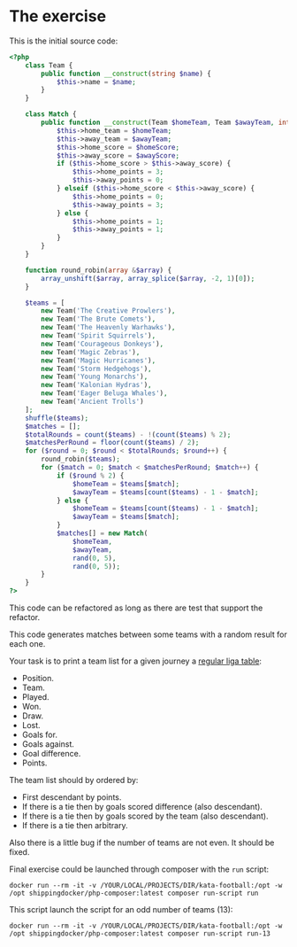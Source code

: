 # The exercise

This is the initial source code:
```php
<?php
    class Team {
        public function __construct(string $name) {
            $this->name = $name;
        }
    }

    class Match {
        public function __construct(Team $homeTeam, Team $awayTeam, int $homeScore, int $awayScore) {
            $this->home_team = $homeTeam;
            $this->away_team = $awayTeam;
            $this->home_score = $homeScore;
            $this->away_score = $awayScore;
            if ($this->home_score > $this->away_score) {
                $this->home_points = 3;
                $this->away_points = 0;
            } elseif ($this->home_score < $this->away_score) {
                $this->home_points = 0;
                $this->away_points = 3;
            } else {
                $this->home_points = 1;
                $this->away_points = 1;
            }
        }
    }

    function round_robin(array &$array) {
        array_unshift($array, array_splice($array, -2, 1)[0]);
    }

    $teams = [
        new Team('The Creative Prowlers'),
        new Team('The Brute Comets'),
        new Team('The Heavenly Warhawks'),
        new Team('Spirit Squirrels'),
        new Team('Courageous Donkeys'),
        new Team('Magic Zebras'),
        new Team('Magic Hurricanes'),
        new Team('Storm Hedgehogs'),
        new Team('Young Monarchs'),
        new Team('Kalonian Hydras'),
        new Team('Eager Beluga Whales'),
        new Team('Ancient Trolls')
    ];
    shuffle($teams);
    $matches = [];
    $totalRounds = count($teams) - !(count($teams) % 2);
    $matchesPerRound = floor(count($teams) / 2);
    for ($round = 0; $round < $totalRounds; $round++) {
        round_robin($teams);
        for ($match = 0; $match < $matchesPerRound; $match++) {
            if ($round % 2) {
                $homeTeam = $teams[$match];
                $awayTeam = $teams[count($teams) - 1 - $match];
            } else {
                $homeTeam = $teams[count($teams) - 1 - $match];
                $awayTeam = $teams[$match];
            }
            $matches[] = new Match(
                $homeTeam,
                $awayTeam,
                rand(0, 5),
                rand(0, 5));
        }
    }
?>
```

This code can be refactored as long as there are test that support the refactor.

This code generates matches between some teams with a random result for each one.
 
Your task is to print a team list for a given journey a [regular liga table](https://en.wikipedia.org/wiki/Template:2018_Liga_1_table):
 * Position.
 * Team.
 * Played.
 * Won.
 * Draw.
 * Lost.
 * Goals for.
 * Goals against.
 * Goal difference.
 * Points.
 

The team list should by ordered by:
 * First descendant by points.
 * If there is a tie then by goals scored difference (also descendant).
 * If there is a tie then by goals scored by the team (also descendant).
 * If there is a tie then arbitrary.
 
Also there is a little bug if the number of teams are not even. It should be fixed. 

Final exercise could be launched through composer with the `run` script:

    docker run --rm -it -v /YOUR/LOCAL/PROJECTS/DIR/kata-football:/opt -w /opt shippingdocker/php-composer:latest composer run-script run
    
This script launch the script for an odd number of teams (13):    

    docker run --rm -it -v /YOUR/LOCAL/PROJECTS/DIR/kata-football:/opt -w /opt shippingdocker/php-composer:latest composer run-script run-13